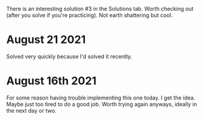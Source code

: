 There is an interesting solution #3 in the Solutions tab. Worth checking out (after you solve if you're practicing). 
Not earth shattering but cool.

# August 21 2021
Solved very quickly because I'd solved it recently.

# August 16th 2021
For some reason having trouble implementing this one today. I get the idea.
Maybe just too tired to do a good job. Worth trying again anyways, ideally in the next day or two.